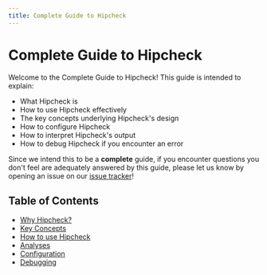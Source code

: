 ```yaml
---
title: Complete Guide to Hipcheck
---
```


# Complete Guide to Hipcheck

Welcome to the Complete Guide to Hipcheck! This guide is intended to explain:

- What Hipcheck is
- How to use Hipcheck effectively
- The key concepts underlying Hipcheck's design
- How to configure Hipcheck
- How to interpret Hipcheck's output
- How to debug Hipcheck if you encounter an error

Since we intend this to be a __complete__ guide, if you encounter questions
you don't feel are adequately answered by this guide, please let us know
by opening an issue on our [issue tracker](https://github.com/mitre/hipcheck/issues)!

## Table of Contents

- [Why Hipcheck?](@/docs/guide/why.md)
- [Key Concepts](@/docs/guide/concepts/index.md)
- [How to use Hipcheck](@/docs/guide/how-to-use.md)
- [Analyses](@/docs/guide/analyses.md)
- [Configuration](@/docs/guide/configuration.md)
- [Debugging](@/docs/guide/debugging.md)
